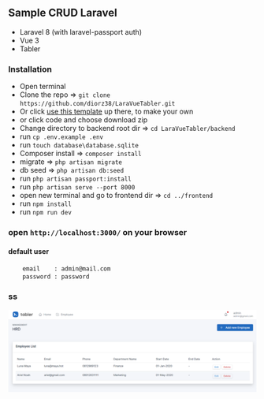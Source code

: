 


## Sample CRUD Laravel

- Laravel 8 (with laravel-passport auth)
- Vue 3
- Tabler 

### Installation 
- Open terminal
- Clone the repo => `git clone https://github.com/diorz38/LaraVueTabler.git`
- Or click [use this template](https://github.com/diorz38/LaraVueTabler/generate) up there, to make your own
- or click code and choose download zip
- Change directory to backend root dir => `cd LaraVueTabler/backend`
- run `cp .env.example .env`
- run `touch database\database.sqlite`
- Composer install => `composer install`
- migrate => `php artisan migrate`
- db seed => `php artisan db:seed`  
- run `php artisan passport:install`
- run `php artisan serve --port 8000`
- open new terminal and go to frontend dir => `cd ../frontend`
- run `npm install`
- run `npm run dev`
  
### open `http://localhost:3000/` on your browser

#### default user
```
    email    : admin@mail.com
    password : password
```

### ss
<img src="https://raw.githubusercontent.com/diorz38/LaraVueTabler/main/ss/ss1.png" alt="employee list preview">
